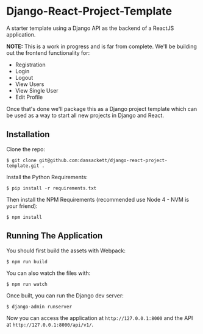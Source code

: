 # Django-React-Project-Template

A starter template using a Django API as the backend of a ReactJS application.

**NOTE:** This is a work in progress and is far from complete. We'll be
building out the frontend functionality for:

- Registration
- Login
- Logout
- View Users
- View Single User
- Edit Profile

Once that's done we'll package this as a Django project template which can be
used as a way to start all new projects in Django and React.

## Installation

Clone the repo:

```
$ git clone git@github.com:dansackett/django-react-project-template.git .
```

Install the Python Requirements:

```
$ pip install -r requirements.txt
```

Then install the NPM Requirements (recommended use Node 4 - NVM is your friend):

```
$ npm install
```

## Running The Application

You should first build the assets with Webpack:

```
$ npm run build
```

You can also watch the files with:

```
$ npm run watch
```

Once built, you can run the Django dev server:

```
$ django-admin runserver
```

Now you can access the application at `http://127.0.0.1:8000` and the API at
`http://127.0.0.1:8000/api/v1/`.
